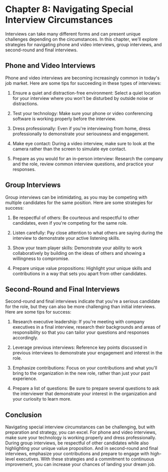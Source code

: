Chapter 8: Navigating Special Interview Circumstances
=====================================================

Interviews can take many different forms and can present unique challenges depending on the circumstances. In this chapter, we'll explore strategies for navigating phone and video interviews, group interviews, and second-round and final interviews.

Phone and Video Interviews
--------------------------

Phone and video interviews are becoming increasingly common in today's job market. Here are some tips for succeeding in these types of interviews:

1. Ensure a quiet and distraction-free environment: Select a quiet location for your interview where you won't be disturbed by outside noise or distractions.

2. Test your technology: Make sure your phone or video conferencing software is working properly before the interview.

3. Dress professionally: Even if you're interviewing from home, dress professionally to demonstrate your seriousness and engagement.

4. Make eye contact: During a video interview, make sure to look at the camera rather than the screen to simulate eye contact.

5. Prepare as you would for an in-person interview: Research the company and the role, review common interview questions, and practice your responses.

Group Interviews
----------------

Group interviews can be intimidating, as you may be competing with multiple candidates for the same position. Here are some strategies for success:

1. Be respectful of others: Be courteous and respectful to other candidates, even if you're competing for the same role.

2. Listen carefully: Pay close attention to what others are saying during the interview to demonstrate your active listening skills.

3. Show your team player skills: Demonstrate your ability to work collaboratively by building on the ideas of others and showing a willingness to compromise.

4. Prepare unique value propositions: Highlight your unique skills and contributions in a way that sets you apart from other candidates.

Second-Round and Final Interviews
---------------------------------

Second-round and final interviews indicate that you're a serious candidate for the role, but they can also be more challenging than initial interviews. Here are some tips for success:

1. Research executive leadership: If you're meeting with company executives in a final interview, research their backgrounds and areas of responsibility so that you can tailor your questions and responses accordingly.

2. Leverage previous interviews: Reference key points discussed in previous interviews to demonstrate your engagement and interest in the role.

3. Emphasize contributions: Focus on your contributions and what you'll bring to the organization in the new role, rather than just your past experience.

4. Prepare a list of questions: Be sure to prepare several questions to ask the interviewer that demonstrate your interest in the organization and your curiosity to learn more.

Conclusion
----------

Navigating special interview circumstances can be challenging, but with preparation and strategy, you can excel. For phone and video interviews, make sure your technology is working properly and dress professionally. During group interviews, be respectful of other candidates while also highlighting your unique value proposition. And in second-round and final interviews, emphasize your contributions and prepare to engage with high-level executives. With these strategies and a commitment to continuous improvement, you can increase your chances of landing your dream job.
